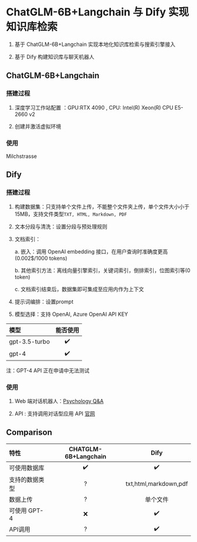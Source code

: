 # ChatGLM-6B+Langchain 与 Dify 实现知识库检索

1. 基于 ChatGLM-6B+Langchain 实现本地化知识库检索与搜索引擎接入

2. 基于 Dify 构建知识库与聊天机器人

## ChatGLM-6B+Langchain

### 搭建过程

1. 深度学习工作站配置 ：GPU:RTX 4090 , CPU: Intel(R) Xeon(R) CPU E5-2660 v2

2. 创建并激活虚拟环境

### 使用



Milchstrasse

## Dify

### 搭建过程

1. 构建数据集：只支持单个文件上传，不能整个文件夹上传，单个文件大小小于15MB，支持文件类型`TXT, HTML, Markdown, PDF`

2. 文本分段与清洗：设置分段与预处理规则
   
3. 文档索引：

    a. 嵌入：调用 OpenAI embedding 接口，在用户查询时准确度更高(0.002$/1000 tokens)
   
    b. 其他索引方法：离线向量引擎索引，关键词索引，倒排索引，位图索引等(0 token)
    
    c. 文档索引结束后，数据集即可集成至应用内作为上下文
    
4. 提示词编排：设置prompt

5. 模型选择：支持 OpenAI, Azure OpenAI API KEY

| 模型 | 能否使用 |
|:---|:---:|
| gpt-3.5-turbo | ✔️ |
| gpt-4 | ✔️ |

注：GPT-4 API 正在申请中无法测试

### 使用

1. Web 端对话机器人：[Psychology Q&A](https://udify.app/chat/vXCCPTRUjWIBdang)

2. API : 支持调用对话型应用 API  [官网](https://dify.ai) 

## Comparison

| 特性 | CHATGLM-6B+Langchain | Dify |
|:---|:---:|:---:|
| 可使用数据库 | ✔️ | ✔️ |
| 支持的数据类型 | ? |txt,html,markdown,pdf |
|数据上传|?|单个文件|
|   可使用 GPT-4  |  ❌  |  ✔️   |
|API调用|?|✔️|

